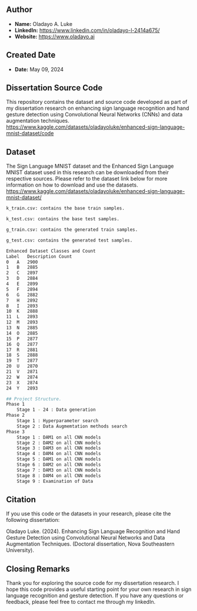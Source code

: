 ## Author
- **Name:** Oladayo  A. Luke
- **LinkedIn:** https://www.linkedin.com/in/oladayo-l-2414a675/
- **Website:** https://www.oladayo.ai

## Created Date
- **Date:** May 09, 2024

## Dissertation Source Code

This repository contains the dataset and source code developed as part of my dissertation research on enhancing sign language recognition and hand gesture detection using Convolutional Neural Networks (CNNs) and data augmentation techniques.
https://www.kaggle.com/datasets/oladayoluke/enhanced-sign-language-mnist-dataset/code


## Dataset
The Sign Language MNIST dataset and the Enhanced Sign Language MNIST dataset used in this research can be downloaded from their respective sources. Please refer to the dataset link below for more information on how to download and use the datasets.
https://www.kaggle.com/datasets/oladayoluke/enhanced-sign-language-mnist-dataset/
``` bash
k_train.csv: contains the base train samples.

k_test.csv: contains the base test samples.

g_train.csv: contains the generated train samples.

g_test.csv: contains the generated test samples.

Enhanced Dataset Classes and Count
Label	Description	Count
0	A	2900
1	B	2885
2	C	2897
3	D	2884
4	E	2899
5	F	2894
6	G	2882
7	H	2892
8	I	2893
10	K	2888
11	L	2893
12	M	2893
13	N	2885
14	O	2885
15	P	2877
16	Q	2877
17	R	2881
18	S	2888
19	T	2877
20	U	2870
21	V	2871
22	W	2874
23	X	2874
24	Y	2893

## Project Structure.
Phase 1
	Stage 1 - 24 : Data generation
Phase 2
	Stage 1 : Hyperparameter search
	Stage 2 : Data Augmemtation methods search
Phase 3
	Stage 1 : DAM1 on all CNN models
	Stage 2 : DAM2 on all CNN models
	Stage 3 : DAM3 on all CNN models
	Stage 4 : DAM4 on all CNN models
	Stage 5 : DAM1 on all CNN models
	Stage 6 : DAM2 on all CNN models
	Stage 7 : DAM3 on all CNN models
	Stage 8 : DAM4 on all CNN models
	Stage 9 : Examination of Data
```	
## Citation
If you use this code or the datasets in your research, please cite the following dissertation:

Oladayo Luke. (2024). Enhancing Sign Language Recognition and Hand Gesture Detection using Convolutional Neural Networks and Data Augmentation Techniques. (Doctoral dissertation, Nova Southeastern University).

## Closing Remarks
Thank you for exploring the source code for my dissertation research. I hope this code provides a useful starting point for your own research in sign language recognition and gesture detection. If you have any questions or feedback, please feel free to contact me through my linkedIn.
	

